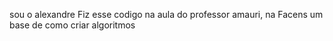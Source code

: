 sou o alexandre 
Fiz esse codigo na aula do professor amauri, na Facens
um base de como criar algoritmos 



